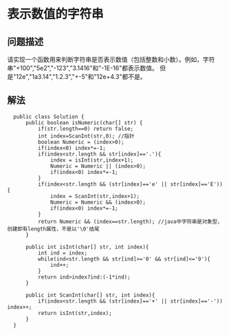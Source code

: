 # 表示数值的字符串

## 问题描述
请实现一个函数用来判断字符串是否表示数值（包括整数和小数）。例如，字符串"+100","5e2","-123","3.1416"和"-1E-16"都表示数值。 但是"12e","1a3.14","1.2.3","+-5"和"12e+4.3"都不是。

## 解法
      public class Solution {
          public boolean isNumeric(char[] str) {
              if(str.length==0) return false;
              int index=ScanInt(str,0); //指针
              boolean Numeric = (index>0);
              if(index<0) index*=-1;
              if(index<str.length && str[index]=='.'){
                  index = isInt(str,index+1);
                  Numeric = Numeric || (index>0);
                  if(index<0) index*=-1;
              }
              if(index<str.length && (str[index]=='e' || str[index]=='E')){
                  index = ScanInt(str,index+1);
                  Numeric = Numeric && (index>0);
                  if(index<0) index*=-1;
              }
              return Numeric && (index==str.length); //java中字符串是对象型，创建即有length属性，不是以'\0'结尾
          }

          public int isInt(char[] str, int index){
              int ind = index;
              while(ind<str.length && str[ind]>='0' && str[ind]<='9'){
                  ind++;
              }
              return ind>index?ind:(-1*ind);
          }

          public int ScanInt(char[] str, int index){
              if(index<str.length && (str[index]=='+' || str[index]=='-')) index++;
              return isInt(str,index);
          }
      }
